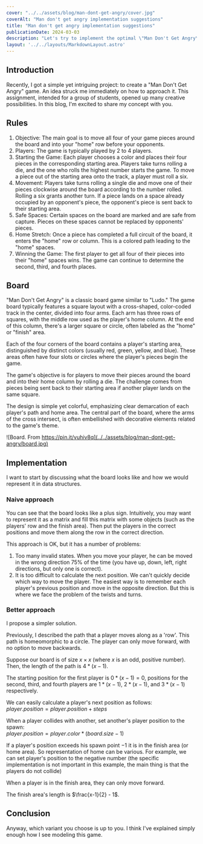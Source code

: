 ```yaml
---
cover: "../../assets/blog/man-dont-get-angry/cover.jpg"
coverAlt: "Man don't get angry implementation suggestions"
title: "Man don't get angry implementation suggestions"
publicationDate: 2024-03-03
description: "Let's try to implement the optimal \"Man Don't Get Angry\" game"
layout: '../../layouts/MarkdownLayout.astro'
---
```


## Introduction
Recently, I got a simple yet intriguing project: to create a 
"Man Don't Get Angry" game. An idea struck me immediately on 
how to approach it. This assignment, intended for a group of 
students, opened up many creative possibilities. In this blog, 
I'm excited to share my concept with you.

## Rules
1. Objective: The main goal is to move all four of your game 
pieces around the board and into your "home" row before your opponents.
0. Players: The game is typically played by 2 to 4 players.
0. Starting the Game: Each player chooses a color and places 
their four pieces in the corresponding starting area. Players 
take turns rolling a die, and the one who rolls the highest 
number starts the game. To move a piece out of the starting 
area onto the track, a player must roll a six.
0. Movement: Players take turns rolling a single die and move 
one of their pieces clockwise around the board according to the 
number rolled. Rolling a six grants another turn. If a piece 
lands on a space already occupied by an opponent's piece, the 
opponent's piece is sent back to their starting area.
0. Safe Spaces: Certain spaces on the board are marked and are 
safe from capture. Pieces on these spaces cannot be replaced by 
opponents' pieces.
0. Home Stretch: Once a piece has completed a full circuit of 
the board, it enters the "home" row or column. This is a 
colored path leading to the "home" spaces.
0. Winning the Game: The first player to get all four of their 
pieces into their "home" spaces wins. The game can continue to 
determine the second, third, and fourth places.

## Board
"Man Don't Get Angry" is a classic board game similar to "Ludo." 
The game board typically features a square layout with a 
cross-shaped, color-coded track in the center, divided into 
four arms. Each arm has three rows of squares, with the middle 
row used as the player's home column. At the end of this column,
there's a larger square or circle, often labeled as the "home" 
or "finish" area.

Each of the four corners of the board contains a player's 
starting area, distinguished by distinct colors (usually red, 
green, yellow, and blue). These areas often have four slots or 
circles where the player's pieces begin the game.

The game's objective is for players to move their pieces around 
the board and into their home column by rolling a die. The 
challenge comes from pieces being sent back to their starting 
area if another player lands on the same square.

The design is simple yet colorful, emphasizing clear 
demarcation of each player's path and home area. The central 
part of the board, where the arms of the cross intersect, is 
often embellished with decorative elements related to the game's theme.

![Board. From https://pin.it/vuhiv8q](../../assets/blog/man-dont-get-angry/board.jpg)

## Implementation
I want to start by discussing what the board looks like and how 
we would represent it in data structures.  

### Naive approach
You can see that the board looks like a plus sign. Intuitively, 
you may want to represent it as a matrix and fill this matrix with 
some objects (such as the players' row and the finish area). 
Then put the players in the correct positions and move them 
along the row in the correct direction.  

This approach is OK, but it has a number of problems:

1. Too many invalid states. When you move your player, he can 
be moved in the wrong direction 75% of the time (you have up, 
down, left, right directions, but only one is correct).
0. It is too difficult to calculate the next position. We can't
quickly decide which way to move the player. The easiest way 
is to remember each player's previous position and move in the 
opposite direction. But this is where we face the problem of 
the twists and turns.

### Better approach
I propose a simpler solution.

Previously, I described the path that a player moves along as a 
'row'. This path is homeomorphic to a circle. The player can 
only move forward, with no option to move backwards.

Suppose our board is of size $x \times x$ (where $x$ is an odd, 
positive number). Then, the length of the path is $4 * (x-1)$.

The starting position for the first player is $0 * (x-1) = 0$, 
positions for the second, third, and fourth players 
are $1 * (x-1)$, $2 * (x-1)$, and $3 * (x-1)$ respectively.

We can easily calculate a player's next position as follows:   
$player.position = player.position + steps$  

When a player collides with another, set another's player 
position to the spawn:  
$player.position = player.color * (board.size - 1)$

If a player's position exceeds his spawn point $-1$ it is in
the finish area (or home area). So representation of home can be various.
For example, we can set player's position to the negative number 
(the specific implementation is not important in this example, 
the main thing is that the players do not collide)

When a player is in the finish area, they can only move forward.

The finish area's length is $\frac{x-1}{2} - 1$. 

## Conclusion
Anyway, which variant you choose is up to you. I think I've explained simply enough how I see modeling this game.
